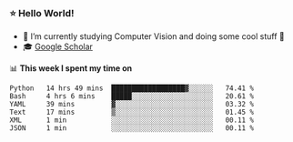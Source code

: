### ⭐️ Hello World!

<!--
**hologerry/hologerry** is a ✨ _special_ ✨ repository because its `README.md` (this file) appears on your GitHub profile.

Here are some ideas to get you started:

- 🔭 I’m currently working and studying on Computer Vision
- 🌱 I’m currently learning at Peking University
- 💬 Ask me about 
- 📫 How to reach me: E-mail
- 😄 Pronouns: he/his
- ⚡ Fun fact: Music is the Power
-->


- 🔭 I’m currently studying Computer Vision and doing some cool stuff 🤖
- 🎓 [Google Scholar](https://scholar.google.com/citations?user=3ykqW9wAAAAJ&hl=en)


📊 **This week I spent my time on**

<!--START_SECTION:waka-->

```text
Python   14 hrs 49 mins  ██████████████████▓░░░░░░   74.41 %
Bash     4 hrs 6 mins    █████░░░░░░░░░░░░░░░░░░░░   20.61 %
YAML     39 mins         ▓░░░░░░░░░░░░░░░░░░░░░░░░   03.32 %
Text     17 mins         ▒░░░░░░░░░░░░░░░░░░░░░░░░   01.45 %
XML      1 min           ░░░░░░░░░░░░░░░░░░░░░░░░░   00.11 %
JSON     1 min           ░░░░░░░░░░░░░░░░░░░░░░░░░   00.11 %
```

<!--END_SECTION:waka-->
